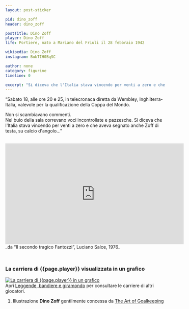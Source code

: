 ```yaml
---
layout: post-sticker

pid: dino_zoff
header: dino_zoff

postTitle: Dino Zoff
player: Dino Zoff
life: Portiere, nato a Mariano del Friuli il 28 febbraio 1942

wikipedia: Dino_Zoff
instagram: BubTIH0BqSC

author: none
category: figurine
timeline: 0

excerpt: "Si diceva che l'Italia stava vincendo per venti a zero e che aveva segnato anche Zoff di testa, su calcio d'angolo..."
---
```

“Sabato 18, alle ore 20 e 25, in telecronaca diretta da Wembley, Inghilterra-Italia, valevole per la qualificazione della Coppa del Mondo.

Non si scambiavano commenti.<br/>
Nel buio della sala correvano voci incontrollate e pazzesche. Si diceva che l'Italia stava vincendo per venti a zero e che aveva segnato anche Zoff di testa, su calcio d'angolo..."
<br/>
<br/>
<div class="text-center">
    <div class="videoWrapper">
        <iframe width="560" height="315" src="https://www.youtube.com/embed/9VNp6S6VVDI" frameborder="0" allow="autoplay; encrypted-media" allowfullscreen></iframe>
    </div>
</div>
_da “Il secondo tragico Fantozzi”, Luciano Salce, 1976_

<div style="margin-top: 50px;">
<h3>La carriera di {{page.player}} visualizzata in un grafico</h3>
<a href="/leggende-bandiere-e-giramondo" title="La carriera di {{page.player}} visualizzata in un grafico"><img class="responsive-img w100 border" src="{{site.baseurl}}/assets/pics/careers/{{page.pid}}.png" alt="La carriera di {{page.player}} in un grafico"/></a>
</div>
Apri <a href="/leggende-bandiere-e-giramondo" title="La carriera di {{page.player}} visualizzata in un grafico">Leggende, bandiere e giramondo</a> per consultare le carriere di altri giocatori.


<div class="post-disclaimer">
<ol>
	<li>Illustrazione <b>Dino Zoff</b> gentilmente concessa da <a title="Dino Zoff - The Art of Goalkeeping" href="http://theartofgoalkeeping.com/" target="_blank">The Art of Goalkeeping</a></li>
</ol>
</div>
